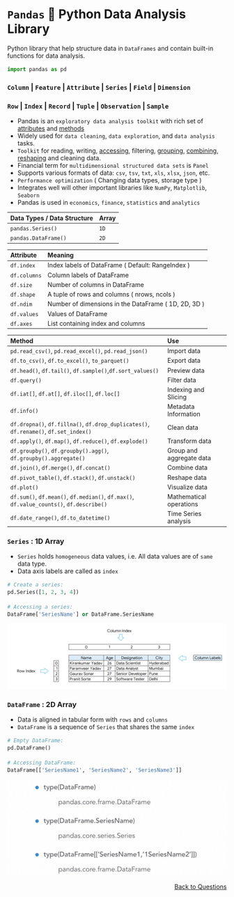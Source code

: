 # `Pandas` 🐼 Python Data Analysis Library 

Python library that help structure data in `DataFrames` and contain built-in functions for data analysis.

```python
import pandas as pd
```
### `Column` | `Feature` | `Attribute` | `Series` | `Field` | `Dimension`        

### `Row` | `Index` | `Record` | `Tuple` | `Observation` | `Sample`

- Pandas is an `exploratory data analysis toolkit` with rich set of [attributes](https://github.com/KIRANKUMAR7296/Pandas/blob/main/Attribute.md) and [methods](https://github.com/KIRANKUMAR7296/Pandas/blob/main/Method.md)
- Widely used for `data cleaning`, `data exploration`, and `data analysis` tasks.
- `Toolkit` for reading, writing, [accessing](https://github.com/KIRANKUMAR7296/Pandas/blob/main/Access%20Data.md), filtering, [grouping](https://github.com/KIRANKUMAR7296/Pandas/blob/main/Grouping.md), [combining](https://github.com/KIRANKUMAR7296/Pandas/blob/main/Combining.md), [reshaping](https://github.com/KIRANKUMAR7296/Pandas/blob/main/Reshaping.md) and cleaning data.
- Financial term for `multidimensional structured data sets` is `Panel`
- Supports various formats of data: `csv`, `tsv`, `txt`, `xls`, `xlsx`, `json`, etc.
- `Performance optimization` ( Changing data types, storage type )
- Integrates well will other important libraries like `NumPy`, `Matplotlib`, `Seaborn`
- Pandas is used in `economics`, `finance`, `statistics` and `analytics`

Data Types / Data Structure | Array
:--- | :---
`pandas.Series()` | `1D`  
`pandas.DataFrame()` | `2D`  

Attribute | Meaning
:--- | :---
`df.index` | Index labels of DataFrame ( Default: RangeIndex )
`df.columns` | Column labels of DataFrame  
`df.size` | Number of columns in DataFrame
`df.shape` | A tuple of rows and columns ( nrows, ncols )
`df.ndim` | Number of dimensions in the DataFrame ( 1D, 2D, 3D )
`df.values` | Values of DataFrame
`df.axes` | List containing index and columns

Method | Use
:--- | :---
`pd.read_csv()`, `pd.read_excel()`, `pd.read_json()` | Import data
`df.to_csv()`, `df.to_excel()`, `to_parquet()` | Export data
`df.head()`, `df.tail()`, `df.sample()`,`df.sort_values()` | Preview data
`df.query()` | Filter data
`df.iat[]`, `df.at[]`, `df.iloc[]`, `df.loc[]` | Indexing and Slicing
`df.info()` | Metadata Information
`df.dropna()`, `df.fillna()`, `df.drop_duplicates()`, `df.rename()`, `df.set_index()` | Clean data
`df.apply()`, `df.map()`, `df.reduce()`, `df.explode()` | Transform data
`df.groupby()`, `df.groupby().agg()`, `df.groupby().aggregate()` | Group and aggregate data
`df.join()`, `df.merge()`, `df.concat()` | Combine data
`df.pivot_table()`, `df.stack()`, `df.unstack()` | Reshape data 
`df.plot()` | Visualize data
`df.sum()`, `df.mean()`, `df.median()`, `df.max()`, `df.value_counts()`, `df.describe()` | Mathematical operations
`df.date_range()`, `df.to_datetime()` | Time Series analysis

### `Series` : 1D Array

- `Series` holds `homogeneous` data values, i.e. All data values are of `same` data type.
- Data axis labels are called as `index`

```python
# Create a series:
pd.Series([1, 2, 3, 4])

# Accessing a series:
DataFrame['SeriesName'] or DataFrame.SeriesName
```

<img src="Images/DataFrames.png" alt='DataFrame'>

### `DataFrame` : 2D Array

- Data is aligned in tabular form with `rows` and `columns`
- `DataFrame` is a sequence of `Series` that shares the same `index`

```python
# Empty DataFrame:
pd.DataFrame()

# Accessing DataFrame:
DataFrame[['SeriesName1', 'SeriesName2', 'SeriesName3']]
```

<img src="Images/PandasDataTypes.png" alt='DataFrame'>

<p align='right'><a align="right" href="https://github.com/KIRANKUMAR7296/Library/blob/main/Interview.md">Back to Questions</a></p>
